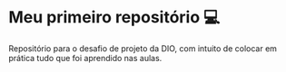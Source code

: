 # Meu primeiro repositório 💻
Repositório para o desafio de projeto da DIO, com intuito de colocar em prática tudo que foi aprendido nas aulas.
